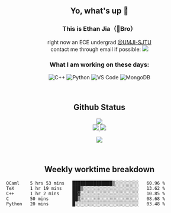 <h2 align="center"> Yo, what's up 👋 </h3>
<h3 align="center">This is Ethan Jia（🗻Bro）</h3>

<div align="center">
 right now an ECE undergrad <a href="https://www.ji.sjtu.edu.cn/">@UMJI-SJTU</a> <br>
 contact me through email if possible: <a href="mailto:181716254@qq.com"><img src="https://img.shields.io/badge/-181716254@qq.com-c14438?style=plastic&logo=Gmail&logoColor=white&link=mailto:15203012@iubat.edu"></a>
</div>

<h3 align="center">What I am working on these days:</h3>
<div align="center">
 
 ![C++](https://img.shields.io/badge/-C++-00599C?style=plastic&logo=c)
 ![Python](https://img.shields.io/badge/-Python-8fcfd1?style=plastic&logo=Python)
 ![VS Code](https://img.shields.io/badge/-VS%20Code-007ACC?style=plastic&logo=visual-studio-code)
 ![MongoDB](https://img.shields.io/badge/-MongoDB-black?style=plastic&logo=mongodb)

</div>
<br>

<h2 align="center">
Github Status 
</h1>

<p align="center">
 <img src="https://github-readme-stats.vercel.app/api?username=MountBro&theme=monokai"><br>
 <a href="https://github.com/MountBro/myLeetCode">
  <img src="https://github-readme-stats.vercel.app/api/pin/?username=MountBro&repo=myLeetCode&theme=monokai">
 </a>
 <a href="https://github.com/MountBro/Age-of-Plague">
  <img src="https://github-readme-stats.vercel.app/api/pin/?username=MountBro&repo=Age-of-Plague&theme=monokai">
 </a>
</p>

<p align="center">
 <img src="http://github-readme-streak-stats.herokuapp.com?user=MountBro&theme=monokai" align="center" />
</p>

<br>

<h2 align="center">
Weekly worktime breakdown
</h1>


<!--START_SECTION:waka-->
```text
OCaml    5 hrs 53 mins   ███████████████▒░░░░░░░░░   60.96 % 
TeX      1 hr 19 mins    ███▒░░░░░░░░░░░░░░░░░░░░░   13.62 % 
C++      1 hr 2 mins     ██▓░░░░░░░░░░░░░░░░░░░░░░   10.85 % 
C        50 mins         ██▒░░░░░░░░░░░░░░░░░░░░░░   08.68 % 
Python   20 mins         █░░░░░░░░░░░░░░░░░░░░░░░░   03.48 % 
```
<!--END_SECTION:waka-->


